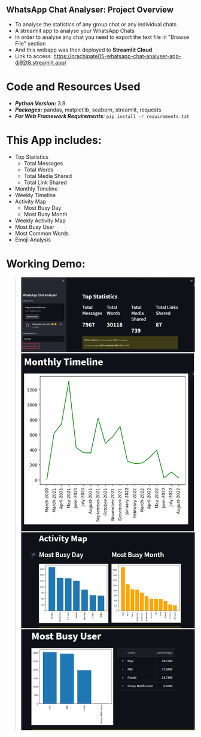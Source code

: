 ## WhatsApp Chat Analyser: Project Overview
- To analyse the statistics of any group chat or any individual chats
- A streamlit app to analyse your WhatsApp Chats
- In order to analyse any chat you need to export the text file in "Browse File" section
- And this webapp was then deployed to **Streamlit Cloud**
- Link to access: https://prachipatel15-whatsapp-chat-analyser-app-dj92t8.streamlit.app/

# Code and Resources Used
- ***Python Version:*** 3.9
- ***Packages:*** pandas, matplotlib, seaborn, streamlit, requests
- ***For Web Framework Requirements:*** ```pip install -r requirements.txt```

# This App includes:
* Top Statistics
   * Total Messages
   * Total Words
   * Total Media Shared
   * Total Link Shared
* Monthly Timeline
* Weekly Timeline
* Activity Map
  * Most Busy Day
  * Most Busy Month
* Weekly Activity Map
* Most Busy User
* Most Common Words
* Emoji Analysis

# Working Demo:
>![](https://github.com/PrachiPatel15/WhatsApp-Chat-Analyser/blob/main/analysis-1.png)
>![](https://github.com/PrachiPatel15/WhatsApp-Chat-Analyser/blob/main/analysis-2.png)
>![](https://github.com/PrachiPatel15/WhatsApp-Chat-Analyser/blob/main/analysis-3.png)
>![](https://github.com/PrachiPatel15/WhatsApp-Chat-Analyser/blob/main/analysis-4.png)
